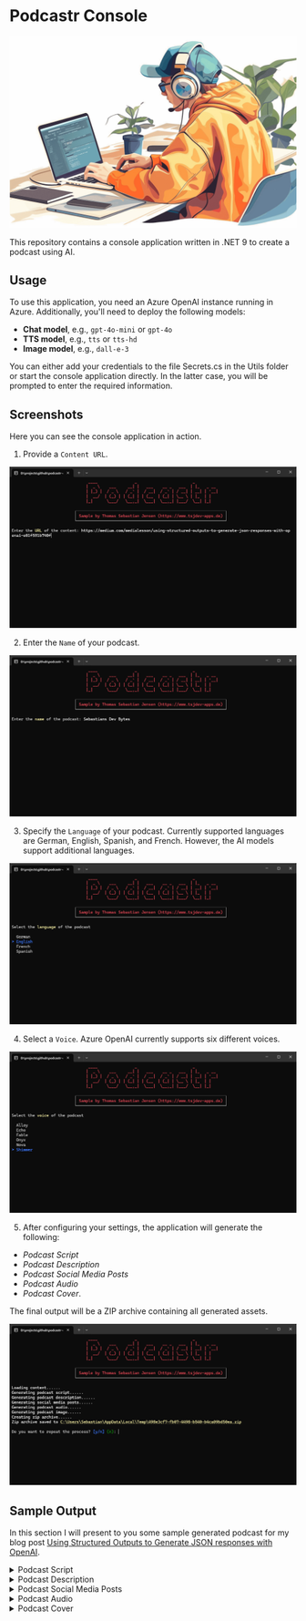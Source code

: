 # Podcastr Console

![header](/docs/header.png)

This repository contains a console application written in .NET 9 to create a podcast using AI.

## Usage

To use this application, you need an Azure OpenAI instance running in Azure. Additionally, you'll need to deploy the following models:

- **Chat model**, e.g., `gpt-4o-mini` or `gpt-4o`
- **TTS model**, e.g., `tts` or `tts-hd`
- **Image model**, e.g., `dall-e-3`

You can either add your credentials to the file Secrets.cs in the Utils folder or start the console application directly. In the latter case, you will be prompted to enter the required information.

## Screenshots

Here you can see the console application in action.

1. Provide a `Content URL`.

![podcastr-console-01](/docs/podcastr-console-01.png)

2. Enter the `Name` of your podcast.

![podcastr-console-01](/docs/podcastr-console-02.png)

3. Specify the `Language` of your podcast. Currently supported languages are German, English, Spanish, and French. However, the AI models support additional languages.

![podcastr-console-01](/docs/podcastr-console-03.png)

4. Select a `Voice`. Azure OpenAI currently supports six different voices.

![podcastr-console-01](/docs/podcastr-console-04.png)

5. After configuring your settings, the application will generate the following:

- *Podcast Script*
- *Podcast Description*
- *Podcast Social Media Posts*
- *Podcast Audio*
- *Podcast Cover*.

The final output will be a ZIP archive containing all generated assets.

![podcastr-console-01](/docs/podcastr-console-05.png)

## Sample Output

In this section I will present to you some sample generated podcast for my blog post [Using Structured Outputs to Generate JSON responses with OpenAI](https://medium.com/medialesson/using-structured-outputs-to-generate-json-responses-with-openai-e01f591b740f).

<details>
    <summary>Podcast Script</summary>

Welcome to "Sebastian's Dev Bytes," where we dive into the world of technology, coding, and everything in between! Today, we're exploring a super cool feature that could change the way you interact with AI in your .NET projects—Structured Outputs with OpenAI. So, grab your favorite drink, settle in, and let's get coding!

Now, for those who may not know, when you're working with AI models, especially large ones like OpenAI's, getting a structured response can be vital. This is where Structured Outputs come into play! Imagine you're working on a project in Azure OpenAI, and you need your AI to give you answers in a specific format—like JSON. This feature ensures that your AI's responses are neat and tidy, adhering to the JSON schema you provide. No more missing keys or incorrect values. Sounds like a dream, right?

In this episode, I’ll walk you through creating a simple .NET console application that showcases two practical use cases for Structured Outputs. The first is solving a math problem step-by-step, and the second one gathers detailed country information. Excited? Let’s get started!

First things first, you’ll need a valid OpenAI API key or access to Azure OpenAI Service. Once you’ve got that sorted, fire up Visual Studio and create a new .NET console application using .NET 8. Don't forget to add the necessary NuGet packages, namely Spectre.Console and Azure.AI.OpenAI.

Now, let's set the stage. We'll create a folder called "Utils" where we define some helpful classes. One of these is Statics.cs, where we’ll store our API keys and model names. Easy-peasy! Next, we add ConsoleHelper.cs, which will help us manage user input and output using Spectre.Console. This will include methods to display prompts, clear the console, and write our JSON outputs beautifully.

You’re probably wondering, how do we actually make the AI solve math problems? That’s where our MathProblemHelper class comes into play! This helper class will ask the user for a math problem, generate the appropriate JSON schema, and then use the AI to get a structured response. And guess what? We’ll also show the reasoning behind each step—how cool is that?

For the country information, we have another helper class, CountryInfoHelper, that does a similar job. It collects a list of countries from the user, processes it, and then displays all the juicy details—like the country name, area, and population—in a structured format.

Now, let’s take a look at the core logic in our Program.cs file. Here, we prompt the user to choose whether they want to use Azure OpenAI or OpenAI directly. Based on their choice, we gather the necessary credentials and get started. Then, we present the user with options: do they want to solve a math problem or fetch country information? Depending on their selection, we call the corresponding helper class to kick things off.

And there you have it! With just a few steps, you can create a console application that interacts with AI in an organized manner using Structured Outputs. If you want to see this in action, I've got the complete code available on my GitHub repository.

So, whether you're a seasoned developer or just starting out, leveraging features like Structured Outputs can significantly enhance how you work with AI. It allows for cleaner data handling and ensures your applications respond exactly how you want them to.

Thank you for tuning into this episode of "Sebastian's Dev Bytes." Don’t forget to follow for more tech insights and coding adventures. Until next time, keep coding and stay curious!
</details>

<details>
    <summary>Podcast Description</summary>

Welcome to "Sebastian's Dev Bytes," the podcast where technology meets coding! In this episode, we explore the transformative feature of Structured Outputs with OpenAI in your .NET projects. Learn how to get neat, structured responses from AI models, perfect for your applications. We’ll guide you through creating a simple .NET console application that tackles math problems and gathers country information, all while showcasing the power of JSON formatting. Whether you're a seasoned developer or just starting, this episode offers valuable insights to enhance your coding journey. Grab your favorite drink, settle in, and let’s get coding! Don't forget to follow for more tech insights and coding adventures!
</details>

<details>
    <summary>Podcast Social Media Posts</summary>

### LinkedIn Post

🚀 **Unlock the Power of AI with Structured Outputs!** 🎉

In the latest episode of "Sebastian's Dev Bytes," we explore a revolutionary feature that could transform your .NET projects—Structured Outputs with OpenAI! 🖥️✨

Why is this a game changer? When working with large AI models, getting structured responses is essential. Say goodbye to messy data! With this feature, you can ensure your AI delivers information in a neat JSON format—no more missing keys or incorrect values.

In this episode, I walk you through creating a .NET console application that showcases two practical use cases:

1. **Solving math problems step-by-step** 🤓
2. **Gathering detailed country information** 🌍

Whether you're a seasoned developer or just starting out, leveraging features like Structured Outputs can significantly enhance your coding projects.

Curious to learn more? Tune in now and join the conversation! What challenges have you faced while working with AI models? Let’s discuss! 🤔👇

#AI #OpenAI #DotNet #Coding #TechInsights

---

### Twitter Post (X)

✨ Ready to change the way you code with AI? 🤖🚀 In the latest episode of "Sebastian's Dev Bytes," we dive into Structured Outputs with OpenAI!

Learn how to get structured responses in your .NET projects—no more messy data!

Tune in now! 🎧👇 #AI #OpenAI #DevBytes

---

### Facebook Post

🌟 Hey, Dev Community! 🙌

Have you ever found yourself wrestling with messy data from AI models? 😩 Well, I've got some exciting news for you! In the latest episode of "Sebastian's Dev Bytes," we dive into a super cool feature—Structured Outputs with OpenAI!

Imagine working on a .NET project where your AI can give you clean, structured responses in JSON format. Sounds dreamy, right? 😍✨ No more juggling with missing keys or incorrect values!

In this episode, I take you through the steps of creating a simple .NET console application that showcases two practical use cases:

1. **Solving math problems step-by-step** 🧮🔍
2. **Gathering detailed country information** 🌍✈️

I’ll guide you on setting up your environment, managing user inputs, and even displaying beautiful JSON outputs.

Whether you're a coding newbie or a seasoned pro, you’ll find valuable insights to enhance your projects. And the best part? I've made the complete code available on my GitHub for you to explore! 🎉💻

👉 So grab your favorite drink, settle in, and let’s get coding!

Don’t forget to share your thoughts and experiences with AI in the comments below! What challenges have you faced, and how have you overcome them? Let’s learn from each other!

🔗 Tune in now and keep coding! #AI #OpenAI #CodingAdventures
</details>

<details>
    <summary>Podcast Audio</summary>

You will find the generated audio file [here](/docs/audio.mp3).
</details>

<details>
    <summary>Podcast Cover</summary>

![Podcast Cover](/docs/cover.png)

</details>